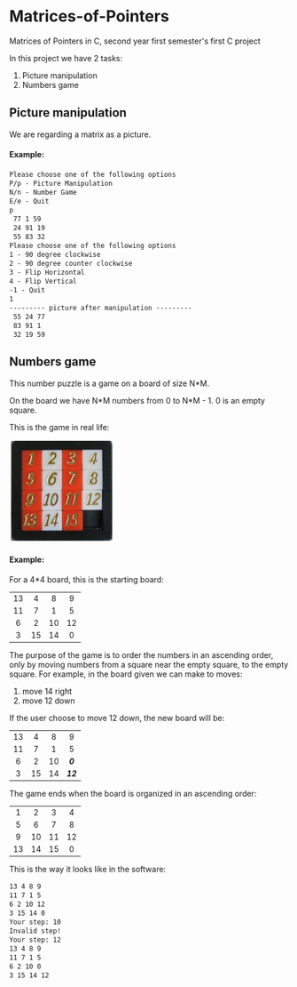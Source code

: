 # Matrices-of-Pointers
Matrices of Pointers in C, second year first semester's first C project

In this project we have 2 tasks:
1) Picture manipulation
2) Numbers game

## Picture manipulation
We are regarding a matrix as a picture.

#### Example:
```
Please choose one of the following options
P/p - Picture Manipulation
N/n - Number Game
E/e - Quit
p
 77 1 59
 24 91 19
 55 83 32
Please choose one of the following options
1 - 90 degree clockwise
2 - 90 degree counter clockwise
3 - Flip Horizontal
4 - Flip Vertical
-1 - Quit
1
--------- picture after manipulation ---------
 55 24 77
 83 91 1
 32 19 59
```

## Numbers game
This number puzzle is a game on a board of size N\*M.

On the board we have N\*M numbers from 0 to N\*M - 1. 0 is an empty square.

This is the game in real life:

![image](https://raw.githubusercontent.com/aviasd/Matrices-of-Pointers/master/README%20files/board.png)

#### Example:

For a 4\*4 board, this is the starting board:
 
|    |    |    |    |
|:--:|:--:|:--:|:--:|
| 13 |  4 |  8 |  9 |
| 11 |  7 |  1 |  5 |
|  6 |  2 | 10 | 12 |
|  3 | 15 | 14 |  0 |

The purpose of the game is to order the numbers in an ascending order, only by moving numbers from a square near the empty square, to the empty square.
For example, in the board given we can make to moves:
1) move 14 right
2) move 12 down

If the user choose to move 12 down, the new board will be:

|    |    |    |    |
|:--:|:--:|:--:|:--:|
| 13 |  4 |  8 |  9 |
| 11 |  7 |  1 |  5 |
|  6 |  2 | 10 |  ***0*** |
|  3 | 15 | 14 | ***12*** |

The game ends when the board is organized in an ascending order:

|    |    |    |    |
|:--:|:--:|:--:|:--:|
|  1 |  2 |  3 |  4 |
|  5 |  6 |  7 |  8 |
|  9 | 10 | 11 | 12 |
| 13 | 14 | 15 |  0 |

This is the way it looks like in the software:
```
13 4 8 9
11 7 1 5
6 2 10 12
3 15 14 0
Your step: 10
Invalid step!
Your step: 12
13 4 8 9
11 7 1 5
6 2 10 0
3 15 14 12
```
